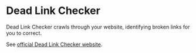# Dead Link Checker

Dead Link Checker crawls through your website, identifying broken links for you to correct.

See [official Dead Link Checker website](https://www.deadlinkchecker.com/).